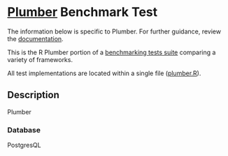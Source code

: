 # [Plumber](https://www.rplumber.io/) Benchmark Test

The information below is specific to Plumber. For further guidance,
review the [documentation](https://github.com/TechEmpower/FrameworkBenchmarks/wiki).

This is the R Plumber portion of a [benchmarking tests suite](../../)
comparing a variety of frameworks.

All test implementations are located within a single file
([plumber.R](plumber.R)).

## Description

Plumber

### Database

PostgresQL 
